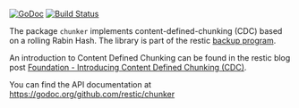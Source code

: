 [![GoDoc](https://godoc.org/github.com/restic/chunker?status.svg)](http://godoc.org/github.com/restic/chunker)
[![Build Status](https://travis-ci.org/restic/chunker.svg?branch=master)](https://travis-ci.org/restic/chunker)

The package `chunker` implements content-defined-chunking (CDC) based on a
rolling Rabin Hash. The library is part of the restic [backup
program](https://github.com/restic/restic).

An introduction to Content Defined Chunking can be found in the restic blog
post [Foundation - Introducing Content Defined Chunking (CDC)](https://restic.github.io/blog/2015-09-12/restic-foundation1-cdc/).

You can find the API documentation at
https://godoc.org/github.com/restic/chunker
